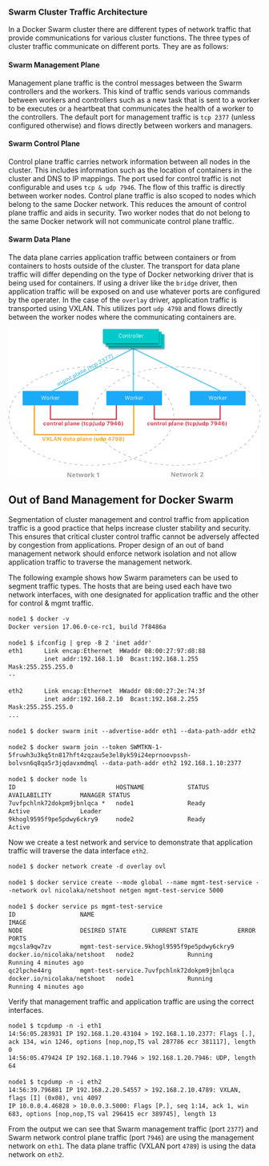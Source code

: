 ### Swarm Cluster Traffic Architecture
In a Docker Swarm cluster there are different types of network traffic that provide communications for various cluster functions. The three types of cluster traffic communicate on different ports. They are as follows:

#### Swarm Management Plane
Management plane traffic is the control messages between the Swarm controllers and the workers. This kind of traffic sends various commands between workers and controllers such as a new task that is sent to a worker to be executes or a heartbeat that communicates the health of a worker to the controllers. The default port for management traffic is `tcp 2377` (unless configured otherwise) and flows directly between workers and managers.

#### Swarm Control Plane
Control plane traffic carries network information between all nodes in the cluster. This includes information such as the location of containers in the cluster and DNS to IP mappings. The port used for control traffic is not configurable and uses `tcp & udp 7946`. The flow of this traffic is directly between worker nodes. Control plane traffic is also scoped to nodes which belong to the same Docker network. This reduces the amount of control plane traffic and aids in security. Two worker nodes that do not belong to the same Docker network will not communicate control plane traffic.

#### Swarm Data Plane
The data plane carries application traffic between containers or from containers to hosts outside of the cluster. The transport for data plane traffic will differ depending on the type of Docker networking driver that is being used for containers. If using a driver like the `bridge` driver, then application traffic will be exposed on and use whatever ports are configured by the operater. In the case of the `overlay` driver, application traffic is transported using VXLAN. This utilizes port `udp 4798` and flows directly between the worker nodes where the communicating containers are.


![Docker Network Control Plane](./img/controlplane.png)

## Out of Band Management for Docker Swarm
Segmentation of cluster management and control traffic from application traffic is a good practice that helps increase cluster stability and security. This ensures that critical cluster control traffic cannot be adversely affected by congestion from applications.  Proper design of an out of band management network should enforce network isolation and not allow application traffic to traverse the management network. 

The following example shows how Swarm parameters can be used to segment traffic types. The hosts that are being used each have two network interfaces, with one designated for application traffic and the other for control & mgmt traffic.

```
node1 $ docker -v
Docker version 17.06.0-ce-rc1, build 7f8486a

node1 $ ifconfig | grep -B 2 'inet addr'
eth1      Link encap:Ethernet  HWaddr 08:00:27:97:d8:88
          inet addr:192.168.1.10  Bcast:192.168.1.255  Mask:255.255.255.0
--

eth2      Link encap:Ethernet  HWaddr 08:00:27:2e:74:3f
          inet addr:192.168.2.10  Bcast:192.168.2.255  Mask:255.255.255.0
...

node1 $ docker swarm init --advertise-addr eth1 --data-path-addr eth2

node2 $ docker swarm join --token SWMTKN-1-5fruwh3u3kq5tn817hft4zqzau5e3el8yk59i24eprnoovpssh-bolvsn6q8qa5r3jqdavxmdmql --data-path-addr eth2 192.168.1.10:2377

node1 $ docker node ls
ID                            HOSTNAME            STATUS              AVAILABILITY        MANAGER STATUS
7uvfpchlnk72dokpm9jbnlqca *   node1               Ready               Active              Leader
9khogl9595f9pe5pdwy6ckry9     node2               Ready               Active
```

Now we create a test network and service to demonstrate that application traffic will traverse the data interface `eth2`.

```
node1 $ docker network create -d overlay ovl

node1 $ docker service create --mode global --name mgmt-test-service --network ovl nicolaka/netshoot netgen mgmt-test-service 5000

node1 $ docker service ps mgmt-test-service
ID                  NAME                                          IMAGE                                                                                                 NODE                DESIRED STATE       CURRENT STATE           ERROR               PORTS
mgcsla9qw7zv        mgmt-test-service.9khogl9595f9pe5pdwy6ckry9   docker.io/nicolaka/netshoot   node2               Running             Running 4 minutes ago
qc2lpche44rg        mgmt-test-service.7uvfpchlnk72dokpm9jbnlqca   docker.io/nicolaka/netshoot   node1               Running             Running 4 minutes ago
```

Verify that management traffic and application traffic are using the correct interfaces.

```
node1 $ tcpdump -n -i eth1
14:56:05.283931 IP 192.168.1.20.43104 > 192.168.1.10.2377: Flags [.], ack 134, win 1246, options [nop,nop,TS val 287786 ecr 381117], length 0
14:56:05.479424 IP 192.168.1.10.7946 > 192.168.1.20.7946: UDP, length 64
    
node1 $ tcpdump -n -i eth2
14:56:39.796881 IP 192.168.2.20.54557 > 192.168.2.10.4789: VXLAN, flags [I] (0x08), vni 4097
IP 10.0.0.4.46828 > 10.0.0.3.5000: Flags [P.], seq 1:14, ack 1, win 683, options [nop,nop,TS val 296415 ecr 389745], length 13
```

From the output we can see that Swarm management traffic (port `2377`) and Swarm network control plane traffic (port `7946`) are using the management network on `eth1`. The data plane traffic (VXLAN port `4789`) is using the data network on `eth2`. 
 


